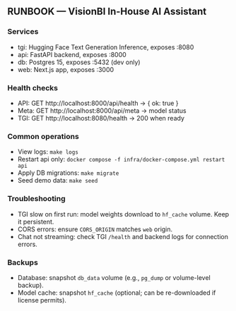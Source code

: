 ## RUNBOOK — VisionBI In-House AI Assistant

### Services
- tgi: Hugging Face Text Generation Inference, exposes :8080
- api: FastAPI backend, exposes :8000
- db: Postgres 15, exposes :5432 (dev only)
- web: Next.js app, exposes :3000

### Health checks
- API: GET http://localhost:8000/api/health → { ok: true }
- Meta: GET http://localhost:8000/api/meta → model status
- TGI: GET http://localhost:8080/health → 200 when ready

### Common operations
- View logs: `make logs`
- Restart api only: `docker compose -f infra/docker-compose.yml restart api`
- Apply DB migrations: `make migrate`
- Seed demo data: `make seed`

### Troubleshooting
- TGI slow on first run: model weights download to `hf_cache` volume. Keep it persistent.
- CORS errors: ensure `CORS_ORIGIN` matches `web` origin.
- Chat not streaming: check TGI `/health` and backend logs for connection errors.

### Backups
- Database: snapshot `db_data` volume (e.g., `pg_dump` or volume-level backup).
- Model cache: snapshot `hf_cache` (optional; can be re-downloaded if license permits).


